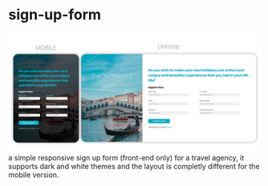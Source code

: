 # sign-up-form

![a preview of this website](./assets/preview.jpg)
a simple responsive sign up form (front-end only) for a travel agency, it supports dark and white themes and the layout is completly different for the mobile version.
